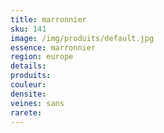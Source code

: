 ```yaml
---
title: marronnier
sku: 141
image: /img/produits/default.jpg
essence: marronnier
region: europe
details: 
produits:
couleur: 
densite: 
veines: sans
rarete: 
---
```

